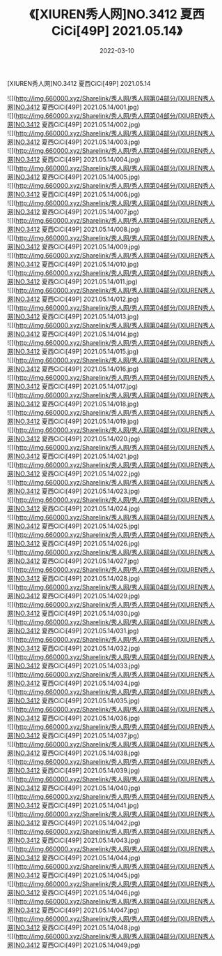 ﻿---
layout: post
title:  《[XIUREN秀人网]NO.3412 夏西CiCi[49P] 2021.05.14》
date:   2022-03-10
img: http://img.660000.xyz/Sharelink/秀人网/秀人网第04部分/[XIUREN秀人网]NO.3412 夏西CiCi[49P] 2021.05.14/000.jpg
categories: [美女, 清纯, 唯美]
---

[XIUREN秀人网]NO.3412 夏西CiCi[49P] 2021.05.14

 ![](http://img.660000.xyz/Sharelink/秀人网/秀人网第04部分/[XIUREN秀人网]NO.3412 夏西CiCi[49P] 2021.05.14/001.jpg) <br>![](http://img.660000.xyz/Sharelink/秀人网/秀人网第04部分/[XIUREN秀人网]NO.3412 夏西CiCi[49P] 2021.05.14/002.jpg) <br>![](http://img.660000.xyz/Sharelink/秀人网/秀人网第04部分/[XIUREN秀人网]NO.3412 夏西CiCi[49P] 2021.05.14/003.jpg) <br>![](http://img.660000.xyz/Sharelink/秀人网/秀人网第04部分/[XIUREN秀人网]NO.3412 夏西CiCi[49P] 2021.05.14/004.jpg) <br>![](http://img.660000.xyz/Sharelink/秀人网/秀人网第04部分/[XIUREN秀人网]NO.3412 夏西CiCi[49P] 2021.05.14/005.jpg) <br>![](http://img.660000.xyz/Sharelink/秀人网/秀人网第04部分/[XIUREN秀人网]NO.3412 夏西CiCi[49P] 2021.05.14/006.jpg) <br>![](http://img.660000.xyz/Sharelink/秀人网/秀人网第04部分/[XIUREN秀人网]NO.3412 夏西CiCi[49P] 2021.05.14/007.jpg) <br>![](http://img.660000.xyz/Sharelink/秀人网/秀人网第04部分/[XIUREN秀人网]NO.3412 夏西CiCi[49P] 2021.05.14/008.jpg) <br>![](http://img.660000.xyz/Sharelink/秀人网/秀人网第04部分/[XIUREN秀人网]NO.3412 夏西CiCi[49P] 2021.05.14/009.jpg) <br>![](http://img.660000.xyz/Sharelink/秀人网/秀人网第04部分/[XIUREN秀人网]NO.3412 夏西CiCi[49P] 2021.05.14/010.jpg) <br>![](http://img.660000.xyz/Sharelink/秀人网/秀人网第04部分/[XIUREN秀人网]NO.3412 夏西CiCi[49P] 2021.05.14/011.jpg) <br>![](http://img.660000.xyz/Sharelink/秀人网/秀人网第04部分/[XIUREN秀人网]NO.3412 夏西CiCi[49P] 2021.05.14/012.jpg) <br>![](http://img.660000.xyz/Sharelink/秀人网/秀人网第04部分/[XIUREN秀人网]NO.3412 夏西CiCi[49P] 2021.05.14/013.jpg) <br>![](http://img.660000.xyz/Sharelink/秀人网/秀人网第04部分/[XIUREN秀人网]NO.3412 夏西CiCi[49P] 2021.05.14/014.jpg) <br>![](http://img.660000.xyz/Sharelink/秀人网/秀人网第04部分/[XIUREN秀人网]NO.3412 夏西CiCi[49P] 2021.05.14/015.jpg) <br>![](http://img.660000.xyz/Sharelink/秀人网/秀人网第04部分/[XIUREN秀人网]NO.3412 夏西CiCi[49P] 2021.05.14/016.jpg) <br>![](http://img.660000.xyz/Sharelink/秀人网/秀人网第04部分/[XIUREN秀人网]NO.3412 夏西CiCi[49P] 2021.05.14/017.jpg) <br>![](http://img.660000.xyz/Sharelink/秀人网/秀人网第04部分/[XIUREN秀人网]NO.3412 夏西CiCi[49P] 2021.05.14/018.jpg) <br>![](http://img.660000.xyz/Sharelink/秀人网/秀人网第04部分/[XIUREN秀人网]NO.3412 夏西CiCi[49P] 2021.05.14/019.jpg) <br>![](http://img.660000.xyz/Sharelink/秀人网/秀人网第04部分/[XIUREN秀人网]NO.3412 夏西CiCi[49P] 2021.05.14/020.jpg) <br>![](http://img.660000.xyz/Sharelink/秀人网/秀人网第04部分/[XIUREN秀人网]NO.3412 夏西CiCi[49P] 2021.05.14/021.jpg) <br>![](http://img.660000.xyz/Sharelink/秀人网/秀人网第04部分/[XIUREN秀人网]NO.3412 夏西CiCi[49P] 2021.05.14/022.jpg) <br>![](http://img.660000.xyz/Sharelink/秀人网/秀人网第04部分/[XIUREN秀人网]NO.3412 夏西CiCi[49P] 2021.05.14/023.jpg) <br>![](http://img.660000.xyz/Sharelink/秀人网/秀人网第04部分/[XIUREN秀人网]NO.3412 夏西CiCi[49P] 2021.05.14/024.jpg) <br>![](http://img.660000.xyz/Sharelink/秀人网/秀人网第04部分/[XIUREN秀人网]NO.3412 夏西CiCi[49P] 2021.05.14/025.jpg) <br>![](http://img.660000.xyz/Sharelink/秀人网/秀人网第04部分/[XIUREN秀人网]NO.3412 夏西CiCi[49P] 2021.05.14/026.jpg) <br>![](http://img.660000.xyz/Sharelink/秀人网/秀人网第04部分/[XIUREN秀人网]NO.3412 夏西CiCi[49P] 2021.05.14/027.jpg) <br>![](http://img.660000.xyz/Sharelink/秀人网/秀人网第04部分/[XIUREN秀人网]NO.3412 夏西CiCi[49P] 2021.05.14/028.jpg) <br>![](http://img.660000.xyz/Sharelink/秀人网/秀人网第04部分/[XIUREN秀人网]NO.3412 夏西CiCi[49P] 2021.05.14/029.jpg) <br>![](http://img.660000.xyz/Sharelink/秀人网/秀人网第04部分/[XIUREN秀人网]NO.3412 夏西CiCi[49P] 2021.05.14/030.jpg) <br>![](http://img.660000.xyz/Sharelink/秀人网/秀人网第04部分/[XIUREN秀人网]NO.3412 夏西CiCi[49P] 2021.05.14/031.jpg) <br>![](http://img.660000.xyz/Sharelink/秀人网/秀人网第04部分/[XIUREN秀人网]NO.3412 夏西CiCi[49P] 2021.05.14/032.jpg) <br>![](http://img.660000.xyz/Sharelink/秀人网/秀人网第04部分/[XIUREN秀人网]NO.3412 夏西CiCi[49P] 2021.05.14/033.jpg) <br>![](http://img.660000.xyz/Sharelink/秀人网/秀人网第04部分/[XIUREN秀人网]NO.3412 夏西CiCi[49P] 2021.05.14/034.jpg) <br>![](http://img.660000.xyz/Sharelink/秀人网/秀人网第04部分/[XIUREN秀人网]NO.3412 夏西CiCi[49P] 2021.05.14/035.jpg) <br>![](http://img.660000.xyz/Sharelink/秀人网/秀人网第04部分/[XIUREN秀人网]NO.3412 夏西CiCi[49P] 2021.05.14/036.jpg) <br>![](http://img.660000.xyz/Sharelink/秀人网/秀人网第04部分/[XIUREN秀人网]NO.3412 夏西CiCi[49P] 2021.05.14/037.jpg) <br>![](http://img.660000.xyz/Sharelink/秀人网/秀人网第04部分/[XIUREN秀人网]NO.3412 夏西CiCi[49P] 2021.05.14/038.jpg) <br>![](http://img.660000.xyz/Sharelink/秀人网/秀人网第04部分/[XIUREN秀人网]NO.3412 夏西CiCi[49P] 2021.05.14/039.jpg) <br>![](http://img.660000.xyz/Sharelink/秀人网/秀人网第04部分/[XIUREN秀人网]NO.3412 夏西CiCi[49P] 2021.05.14/040.jpg) <br>![](http://img.660000.xyz/Sharelink/秀人网/秀人网第04部分/[XIUREN秀人网]NO.3412 夏西CiCi[49P] 2021.05.14/041.jpg) <br>![](http://img.660000.xyz/Sharelink/秀人网/秀人网第04部分/[XIUREN秀人网]NO.3412 夏西CiCi[49P] 2021.05.14/042.jpg) <br>![](http://img.660000.xyz/Sharelink/秀人网/秀人网第04部分/[XIUREN秀人网]NO.3412 夏西CiCi[49P] 2021.05.14/043.jpg) <br>![](http://img.660000.xyz/Sharelink/秀人网/秀人网第04部分/[XIUREN秀人网]NO.3412 夏西CiCi[49P] 2021.05.14/044.jpg) <br>![](http://img.660000.xyz/Sharelink/秀人网/秀人网第04部分/[XIUREN秀人网]NO.3412 夏西CiCi[49P] 2021.05.14/045.jpg) <br>![](http://img.660000.xyz/Sharelink/秀人网/秀人网第04部分/[XIUREN秀人网]NO.3412 夏西CiCi[49P] 2021.05.14/046.jpg) <br>![](http://img.660000.xyz/Sharelink/秀人网/秀人网第04部分/[XIUREN秀人网]NO.3412 夏西CiCi[49P] 2021.05.14/047.jpg) <br>![](http://img.660000.xyz/Sharelink/秀人网/秀人网第04部分/[XIUREN秀人网]NO.3412 夏西CiCi[49P] 2021.05.14/048.jpg) <br>![](http://img.660000.xyz/Sharelink/秀人网/秀人网第04部分/[XIUREN秀人网]NO.3412 夏西CiCi[49P] 2021.05.14/049.jpg) <br>